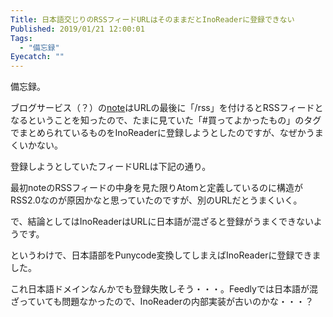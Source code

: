 ```yaml
---
Title: 日本語交じりのRSSフィードURLはそのままだとInoReaderに登録できない
Published: 2019/01/21 12:00:01
Tags:
  - "備忘録"
Eyecatch: ""
---
```

備忘録。  

ブログサービス（？）の[note](http://note.mu/)はURLの最後に「/rss」を付けるとRSSフィードとなるということを知ったので、たまに見ていた「#買ってよかったもの」のタグでまとめられているものをInoReaderに登録しようとしたのですが、なぜかうまくいかない。  

登録しようとしていたフィードURLは下記の通り。  

<?# OEmbed "https://note.mu/hashtag/買ってよかったもの/rss" /?>



最初noteのRSSフィードの中身を見た限りAtomと定義しているのに構造がRSS2.0なのが原因かなと思っていたのですが、別のURLだとうまくいく。  

で、結論としてはInoReaderはURLに日本語が混ざると登録がうまくできないようです。  

というわけで、日本語部をPunycode変換してしまえばInoReaderに登録できました。  

<?# OEmbed "https://note.mu/hashtag/%e8%b2%b7%e3%81%a3%e3%81%a6%e3%82%88%e3%81%8b%e3%81%a3%e3%81%9f%e3%82%82%e3%81%ae/rss" /?>

これ日本語ドメインなんかでも登録失敗しそう・・・。Feedlyでは日本語が混ざっていても問題なかったので、InoReaderの内部実装が古いのかな・・・？  
